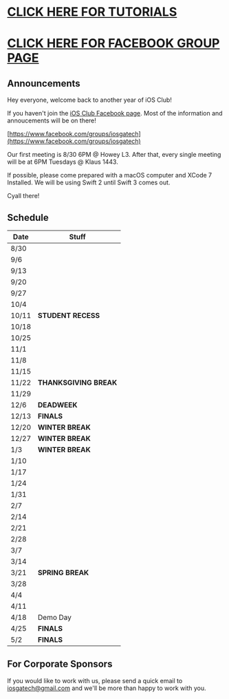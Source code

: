 # [CLICK HERE FOR TUTORIALS](tutorials)
# [CLICK HERE FOR FACEBOOK GROUP PAGE](https://www.facebook.com/groups/iosgatech)
## Announcements
Hey everyone, welcome back to another year of iOS Club!

If you haven't join the [iOS Club Facebook page](https://www.facebook.com/groups/iosgatech). Most of the information and annoucements will be on there!

[https://www.facebook.com/groups/iosgatech](https://www.facebook.com/groups/iosgatech)

Our first meeting is 8/30 6PM @ Howey L3. After that, every single meeting will be at 6PM Tuesdays @ Klaus 1443.

If possible, please come prepared with a macOS computer and XCode 7 Installed. We will be using Swift 2 until Swift 3 comes out.

Cyall there!

## Schedule
Date   | Stuff
-------| -------------
8/30   | 
9/6    | 
9/13   | 
9/20   | 
9/27   | 
10/4   | 
10/11  | **STUDENT RECESS** 
10/18  | 
10/25  | 
11/1   | 
11/8   | 
11/15  | 
11/22  | **THANKSGIVING BREAK**
11/29  | 
12/6   | **DEADWEEK**
12/13  | **FINALS**
12/20  | **WINTER BREAK**
12/27  | **WINTER BREAK**
1/3    | **WINTER BREAK**
1/10   | 
1/17   | 
1/24   | 
1/31   | 
2/7    | 
2/14   | 
2/21   | 
2/28   | 
3/7    | 
3/14   | 
3/21   | **SPRING BREAK**
3/28   | 
4/4    | 
4/11   | 
4/18   | Demo Day
4/25   | **FINALS**
5/2    | **FINALS**

## For Corporate Sponsors
If you would like to work with us, please send a quick email to iosgatech@gmail.com and we'll be more than happy to work with you.
